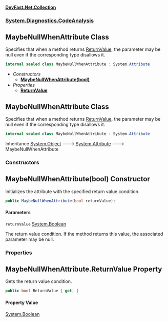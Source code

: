 #### [DevFast.Net.Collection](index.md 'index')
### [System.Diagnostics.CodeAnalysis](System.Diagnostics.CodeAnalysis.md 'System.Diagnostics.CodeAnalysis')

## MaybeNullWhenAttribute Class

Specifies that when a method returns [ReturnValue](System.Diagnostics.CodeAnalysis.MaybeNullWhenAttribute.md#System.Diagnostics.CodeAnalysis.MaybeNullWhenAttribute.ReturnValue 'System.Diagnostics.CodeAnalysis.MaybeNullWhenAttribute.ReturnValue'), the parameter may be null even if the corresponding type disallows it.

```csharp
internal sealed class MaybeNullWhenAttribute : System.Attribute
```
- *Constructors*
  - **[MaybeNullWhenAttribute(bool)](System.Diagnostics.CodeAnalysis.MaybeNullWhenAttribute.md#System.Diagnostics.CodeAnalysis.MaybeNullWhenAttribute.MaybeNullWhenAttribute(bool) 'System.Diagnostics.CodeAnalysis.MaybeNullWhenAttribute.MaybeNullWhenAttribute(bool)')**
- *Properties*
  - **[ReturnValue](System.Diagnostics.CodeAnalysis.MaybeNullWhenAttribute.md#System.Diagnostics.CodeAnalysis.MaybeNullWhenAttribute.ReturnValue 'System.Diagnostics.CodeAnalysis.MaybeNullWhenAttribute.ReturnValue')**

## MaybeNullWhenAttribute Class

Specifies that when a method returns [ReturnValue](System.Diagnostics.CodeAnalysis.MaybeNullWhenAttribute.md#System.Diagnostics.CodeAnalysis.MaybeNullWhenAttribute.ReturnValue 'System.Diagnostics.CodeAnalysis.MaybeNullWhenAttribute.ReturnValue'), the parameter may be null even if the corresponding type disallows it.

```csharp
internal sealed class MaybeNullWhenAttribute : System.Attribute
```

Inheritance [System.Object](https://docs.microsoft.com/en-us/dotnet/api/System.Object 'System.Object') &#129106; [System.Attribute](https://docs.microsoft.com/en-us/dotnet/api/System.Attribute 'System.Attribute') &#129106; MaybeNullWhenAttribute
### Constructors

<a name='System.Diagnostics.CodeAnalysis.MaybeNullWhenAttribute.MaybeNullWhenAttribute(bool)'></a>

## MaybeNullWhenAttribute(bool) Constructor

Initializes the attribute with the specified return value condition.

```csharp
public MaybeNullWhenAttribute(bool returnValue);
```
#### Parameters

<a name='System.Diagnostics.CodeAnalysis.MaybeNullWhenAttribute.MaybeNullWhenAttribute(bool).returnValue'></a>

`returnValue` [System.Boolean](https://docs.microsoft.com/en-us/dotnet/api/System.Boolean 'System.Boolean')

The return value condition. If the method returns this value, the associated parameter may be null.
### Properties

<a name='System.Diagnostics.CodeAnalysis.MaybeNullWhenAttribute.ReturnValue'></a>

## MaybeNullWhenAttribute.ReturnValue Property

Gets the return value condition.

```csharp
public bool ReturnValue { get; }
```

#### Property Value
[System.Boolean](https://docs.microsoft.com/en-us/dotnet/api/System.Boolean 'System.Boolean')